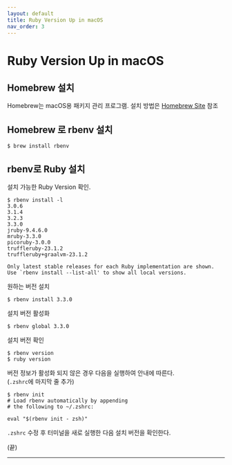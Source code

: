 ```yaml
---
layout: default
title: Ruby Version Up in macOS
nav_order: 3
---
```

# Ruby Version Up in macOS
## Homebrew 설치
Homebrew는 macOS용 패키지 관리 프로그램.
설치 방법은 [Homebrew Site] 참조

## Homebrew 로 rbenv 설치
```shell
$ brew install rbenv
```

## rbenv로 Ruby 설치
설치 가능한 Ruby Version 확인.
```shell
$ rbenv install -l
3.0.6
3.1.4
3.2.3
3.3.0
jruby-9.4.6.0
mruby-3.3.0
picoruby-3.0.0
truffleruby-23.1.2
truffleruby+graalvm-23.1.2

Only latest stable releases for each Ruby implementation are shown.
Use `rbenv install --list-all' to show all local versions.
```
원하는 버전 설치
```shell
$ rbenv install 3.3.0
```
설치 버전 활성화
```shell
$ rbenv global 3.3.0
```
설치 버전 확인
```shell
$ rbenv version 
$ ruby version 
```
버전 정보가 활성화 되지 않은 경우 다음을 실행하여 안내에 따른다.  
(`.zshrc`에 마지막 줄 추가)
```shell
$ rbenv init
# Load rbenv automatically by appending
# the following to ~/.zshrc:

eval "$(rbenv init - zsh)"
```
`.zshrc` 수정 후 터미널을 새로 실행한 다음 설치 버전을 확인한다.

(끝)

---
[Homebrew Site]: https://brew.sh/
